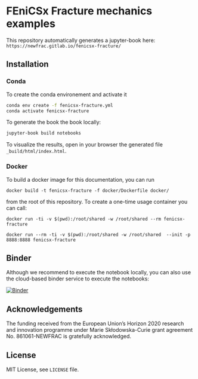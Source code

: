 # FEniCSx Fracture mechanics examples

This repository automatically generates a jupyter-book here: `https://newfrac.gitlab.io/fenicsx-fracture/`

## Installation

### Conda
To create the conda environement and activate it

```bash
conda env create -f fenicsx-fracture.yml
conda activate fenicsx-fracture
```
To generate the book the book locally:
```bash
jupyter-book build notebooks
```
To visualize the results, open in your browser the generated file `_build/html/index.html`.

### Docker
To build a docker image for this documentation, you can run

```
docker build -t fenicsx-fracture -f docker/Dockerfile docker/
```
from the root of this repository. To create a one-time usage container you can call:

```
docker run -ti -v $(pwd):/root/shared -w /root/shared --rm fenicsx-fracture
```
```
docker run --rm -ti -v $(pwd):/root/shared -w /root/shared  --init -p 8888:8888 fenicsx-fracture
```


## Binder
Although we recommend to execute the notebook locally, you can also use the cloud-based binder service to execute the notebooks:


[![Binder](https://mybinder.org/badge_logo.svg)](https://mybinder.org/v2/gh/newfrac/fenicsx-fracture/HEAD)

## Acknowledgements

The funding received from the European Union’s Horizon 2020 research and
innovation programme under Marie Skłodowska-Curie grant agreement No.
861061-NEWFRAC is gratefully acknowledged.

## License

MIT License, see `LICENSE` file.
